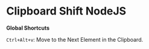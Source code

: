 # Clipboard Shift NodeJS

**Global Shortcuts**

`Ctrl+Alt+v`: Move to the Next Element in the Clipboard.
